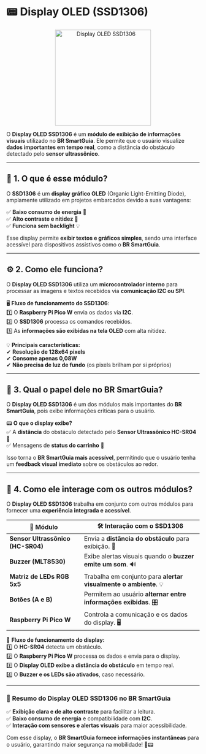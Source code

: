 # 📟 **Display OLED (SSD1306)**  

<p align="center">
  <img src="../../assets/img/modules/oled.png" alt="Display OLED SSD1306" width="250">
</p>  

O **Display OLED SSD1306** é um **módulo de exibição de informações visuais** utilizado no **BR SmartGuia**. Ele permite que o usuário visualize **dados importantes em tempo real**, como a distância do obstáculo detectado pelo **sensor ultrassônico**.  

---

## 📌 **1. O que é esse módulo?**  

O **SSD1306** é um **display gráfico OLED** (Organic Light-Emitting Diode), amplamente utilizado em projetos embarcados devido a suas vantagens:  

✅ **Baixo consumo de energia** 🔋  
✅ **Alto contraste e nitidez** 🌟  
✅ **Funciona sem backlight** 💡  

Esse display permite **exibir textos e gráficos simples**, sendo uma interface acessível para dispositivos assistivos como o **BR SmartGuia**.  

---

## ⚙️ **2. Como ele funciona?**  

O **Display OLED SSD1306** utiliza um **microcontrolador interno** para processar as imagens e textos recebidos via **comunicação I2C ou SPI**.  

🖥 **Fluxo de funcionamento do SSD1306**:  
1️⃣ O **Raspberry Pi Pico W** envia os dados via **I2C**.  
2️⃣ O **SSD1306** processa os comandos recebidos.  
3️⃣ As **informações são exibidas na tela OLED** com alta nitidez.  

💡 **Principais características:**  
✔ **Resolução de 128x64 pixels**  
✔ **Consome apenas 0,08W**  
✔ **Não precisa de luz de fundo** (os pixels brilham por si próprios)  

---

## 🎯 **3. Qual o papel dele no BR SmartGuia?**  

O **Display OLED SSD1306** é um dos módulos mais importantes do **BR SmartGuia**, pois exibe informações críticas para o usuário.  

📟 **O que o display exibe?**  
✅ A **distância** do obstáculo detectado pelo **Sensor Ultrassônico HC-SR04** 📏  
✅ Mensagens de **status do carrinho** 🚦

Isso torna o **BR SmartGuia mais acessível**, permitindo que o usuário tenha um **feedback visual imediato** sobre os obstáculos ao redor.  

---

## 🔄 **4. Como ele interage com os outros módulos?**  

O **Display OLED SSD1306** trabalha em conjunto com outros módulos para fornecer uma **experiência integrada e acessível**.  

| 🔗 **Módulo** | 🛠 **Interação com o SSD1306** |
|--------------|-------------------------------|
| **Sensor Ultrassônico (HC-SR04)** | Envia a **distância do obstáculo** para exibição. 📏 |
| **Buzzer (MLT8530)** | Exibe alertas visuais quando o **buzzer emite um som**. 🔊 |
| **Matriz de LEDs RGB 5x5** | Trabalha em conjunto para **alertar visualmente o ambiente**. 💡 |
| **Botões (A e B)** | Permitem ao usuário **alternar entre informações exibidas**. 🎛 |
| **Raspberry Pi Pico W** | Controla a comunicação e os dados do display. 🖥 |

📌 **Fluxo de funcionamento do display:**  
1️⃣ O **HC-SR04** detecta um obstáculo.  
2️⃣ O **Raspberry Pi Pico W** processa os dados e envia para o display.  
3️⃣ O **Display OLED exibe a distância do obstáculo** em tempo real.  
4️⃣ O **Buzzer e os LEDs são ativados**, caso necessário.  

---

### 🚀 **Resumo do Display OLED SSD1306 no BR SmartGuia**  
✅ **Exibição clara e de alto contraste** para facilitar a leitura.  
✅ **Baixo consumo de energia** e compatibilidade com **I2C**.  
✅ **Interação com sensores e alertas visuais** para maior acessibilidade.  

Com esse display, o **BR SmartGuia fornece informações instantâneas** para o usuário, garantindo maior segurança na mobilidade! 🚀📟 